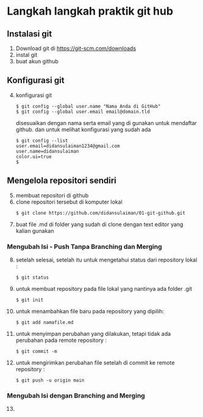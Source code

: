 # Langkah langkah praktik git hub

## Instalasi git
1. Download git di https://git-scm.com/downloads 
2. instal git
3. buat akun github 
## Konfigurasi git
4. konfigurasi git 
    ```
    $ git config --global user.name "Nama Anda di GitHub"
    $ git config --global user.email email@domain.tld
    ```
    disesuaikan dengan nama serta email yang di gunakan untuk mendaftar github. dan untuk melihat konfigurasi yang sudah ada
    ```
    $ git config --list
    user.email=didansulaiman1234@gmail.com
    user.name=didansulaiman
    color.ui=true
    $
    ```
## Mengelola repositori sendiri
5. membuat repositori di github
6. clone repositori tersebut di komputer lokal 
    ```
    $ git clone https://github.com/didansulaiman/01-git-github.git
    ```
7. buat file .md di folder yang sudah di clone dengan text editor yang kalian gunakan
### Mengubah Isi - Push Tanpa Branching dan Merging
8. setelah selesai, setelah itu untuk mengetahui status dari repository lokal :
    ```
    $ git status
    ```
9. untuk membuat repository pada file lokal yang nantinya ada folder .git
    ```
    $ git init
    ```
10. untuk menambahkan file baru pada repository yang dipilih:
    ```
    $ git add namafile.md
    ```

11. untuk menyimpan perubahan yang dilakukan, tetapi tidak ada perubahan pada remote repository :
    ```
    $ git commit -m
    ```
12. untuk mengirimkan perubahan file setelah di commit ke remote repository :
    ```
    $ git push -u origin main
    ```
### Mengubah Isi dengan Branching and Merging
13. 
